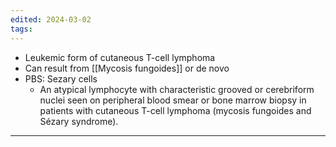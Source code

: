 ```yaml
---
edited: 2024-03-02
tags:
---
```

- Leukemic form of cutaneous T-cell lymphoma
- Can result from [[Mycosis fungoides]] or de novo
- PBS: Sezary cells
	- An atypical lymphocyte with characteristic grooved or cerebriform nuclei seen on peripheral blood smear or bone marrow biopsy in patients with cutaneous T-cell lymphoma (mycosis fungoides and Sézary syndrome).  
---
